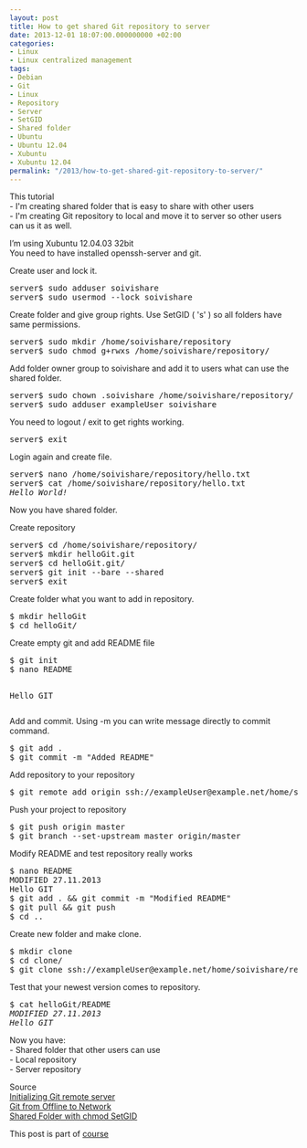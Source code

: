 ```yaml
---
layout: post
title: How to get shared Git repository to server
date: 2013-12-01 18:07:00.000000000 +02:00
categories:
- Linux
- Linux centralized management
tags:
- Debian
- Git
- Linux
- Repository
- Server
- SetGID
- Shared folder
- Ubuntu
- Ubuntu 12.04
- Xubuntu
- Xubuntu 12.04
permalink: "/2013/how-to-get-shared-git-repository-to-server/"
---
```

<p>This tutorial<br />
- I'm creating shared folder that is easy to share with other users<br />
- I'm creating Git repository to local and move it to server so other users can us it as well.</p>
<p>I’m using Xubuntu 12.04.03 32bit<br />
You need to have installed openssh-server and git.</p>
<p>Create user and lock it.</p>
<pre>server$ sudo adduser soivishare
server$ sudo usermod --lock soivishare</pre>
<p>Create folder and give group rights. Use SetGID ( 's' ) so all folders have same permissions.</p>
<pre>server$ sudo mkdir /home/soivishare/repository
server$ sudo chmod g+rwxs /home/soivishare/repository/</pre>
<p>Add folder owner group to soivishare and add it to users what can use the shared folder.</p>
<pre>server$ sudo chown .soivishare /home/soivishare/repository/
server$ sudo adduser exampleUser soivishare</pre>
<p>You need to logout / exit to get rights working.</p>
<pre>server$ exit</pre>
<p>Login again and create file.</p>
<pre>server$ nano /home/soivishare/repository/hello.txt
server$ cat /home/soivishare/repository/hello.txt 
<em>Hello World!</em></pre>
<p>Now you have shared folder.</p>
<p>Create repository</p>
<pre>server$ cd /home/soivishare/repository/
server$ mkdir helloGit.git
server$ cd helloGit.git/
server$ git init --bare --shared
server$ exit</pre>
<p>Create folder what you want to add in repository.</p>
<pre>$ mkdir helloGit
$ cd helloGit/</pre>
<p>Create empty git and add README file</p>
<pre>$ git init
$ nano README

Hello GIT</pre>
<p>Add and commit. Using -m you can write message directly to commit command.</p>
<pre>$ git add .
$ git commit -m "Added README"</pre>
<p>Add repository to your repository</p>
<pre>$ git remote add origin ssh://exampleUser@example.net/home/soivishare/repository/helloGit.git</pre>
<p>Push your project to repository</p>
<pre>$ git push origin master
$ git branch --set-upstream master origin/master</pre>
<p>Modify README and test repository really works</p>
<pre>$ nano README
MODIFIED 27.11.2013
Hello GIT
$ git add . && git commit -m "Modified README"
$ git pull && git push
$ cd ..</pre>
<p>Create new folder and make clone.</p>
<pre>$ mkdir clone
$ cd clone/
$ git clone ssh://exampleUser@example.net/home/soivishare/repository/helloGit.git</pre>
<p>Test that your newest version comes to repository.</p>
<pre>$ cat helloGit/README 
<em>MODIFIED 27.11.2013
Hello GIT</em></pre>
<p>Now you have:<br />
- Shared folder that other users can use<br />
- Local repository<br />
- Server repository</p>
<p>Source<br />
<a href="http://samuelkontiomaa.com/2013/11/30/initializing-git-remote-server/">Initializing Git remote server</a><br />
<a href="http://terokarvinen.com/2012/git-from-offline-to-network">Git from Offline to Network</a><br />
<a href="http://terokarvinen.com/2011/shared-folder-with-chmod-setgid">Shared Folder with chmod SetGID</a></p>
<p>This post is part of <a href="http://terokarvinen.com/2013/aikataulu-%E2%80%93-linuxin-keskitetty-hallinta-%E2%80%93-ict4tn011-4-syksylla-2013">course</a></p>
